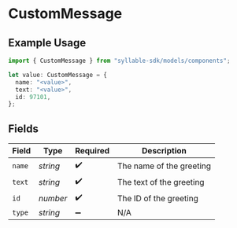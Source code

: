 # CustomMessage

## Example Usage

```typescript
import { CustomMessage } from "syllable-sdk/models/components";

let value: CustomMessage = {
  name: "<value>",
  text: "<value>",
  id: 97101,
};
```

## Fields

| Field                    | Type                     | Required                 | Description              |
| ------------------------ | ------------------------ | ------------------------ | ------------------------ |
| `name`                   | *string*                 | :heavy_check_mark:       | The name of the greeting |
| `text`                   | *string*                 | :heavy_check_mark:       | The text of the greeting |
| `id`                     | *number*                 | :heavy_check_mark:       | The ID of the greeting   |
| `type`                   | *string*                 | :heavy_minus_sign:       | N/A                      |